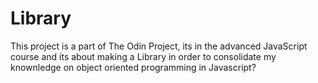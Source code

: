 # Library
This project is a part of The Odin Project, its in the advanced JavaScript course and its about making a Library in order to consolidate my knownledge on object oriented programming in Javascript?
